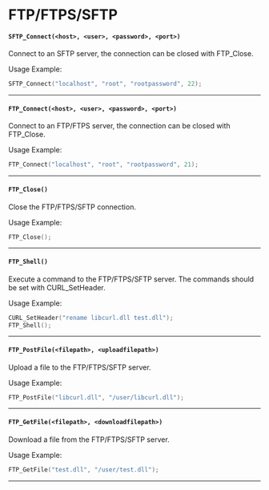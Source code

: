 # FTP/FTPS/SFTP

#### ``SFTP_Connect(<host>, <user>, <password>, <port>)``
Connect to an SFTP server, the connection can be closed with FTP_Close.

Usage Example:
```c
SFTP_Connect("localhost", "root", "rootpassword", 22);
```
<hr>

#### ``FTP_Connect(<host>, <user>, <password>, <port>)``
Connect to an FTP/FTPS server, the connection can be closed with FTP_Close.

Usage Example:
```c
FTP_Connect("localhost", "root", "rootpassword", 21);
```
<hr>

#### ``FTP_Close()``
Close the FTP/FTPS/SFTP connection.

Usage Example:
```c
FTP_Close();
```
<hr>

#### ``FTP_Shell()``
Execute a command to the FTP/FTPS/SFTP server.
The commands should be set with CURL_SetHeader.

Usage Example:
```c
CURL_SetHeader("rename libcurl.dll test.dll");
FTP_Shell();
```
<hr>

#### ``FTP_PostFile(<filepath>, <uploadfilepath>)``
Upload a file to the FTP/FTPS/SFTP server.

Usage Example:
```c
FTP_PostFile("libcurl.dll", "/user/libcurl.dll");
```
<hr>

#### ``FTP_GetFile(<filepath>, <downloadfilepath>)``
Download a file from the FTP/FTPS/SFTP server.

Usage Example:
```c
FTP_GetFile("test.dll", "/user/test.dll");
```
<hr>